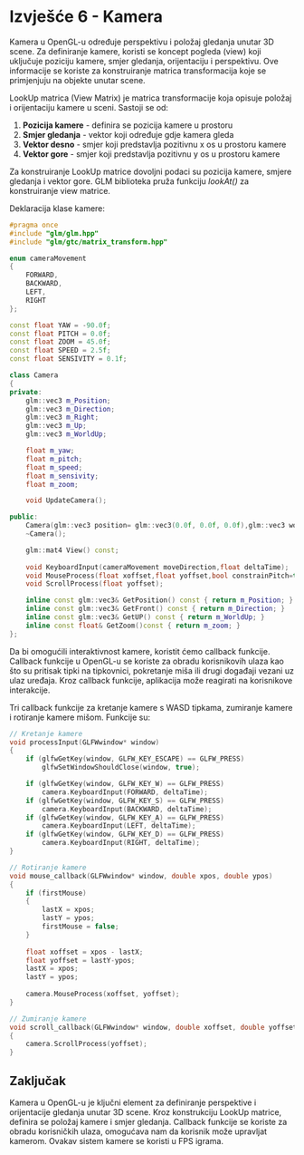 # Izvješće 6 - Kamera

Kamera u OpenGL-u određuje perspektivu i položaj gledanja unutar 3D scene. Za definiranje kamere, koristi se koncept pogleda (view) koji uključuje poziciju kamere, smjer gledanja, orijentaciju i perspektivu. Ove informacije se koriste za konstruiranje matrica transformacija koje se primjenjuju na objekte unutar scene.

LookUp matrica (View Matrix) je matrica transformacije koja opisuje položaj i orijentaciju kamere u sceni. Sastoji se od:

1. **Pozicija kamere** - definira se pozicija kamere u prostoru
2. **Smjer gledanja** - vektor koji određuje gdje kamera gleda
3. **Vektor desno** - smjer koji predstavlja pozitivnu x os u prostoru kamere
4. **Vektor gore** - smjer koji predstavlja pozitivnu y os u prostoru kamere

Za konstruiranje LookUp matrice dovoljni podaci su pozicija kamere, smjere gledanja i vektor gore. GLM biblioteka pruža funkciju *lookAt()* za konstruiranje view matrice. 

Deklaracija klase kamere:

```cpp
#pragma once
#include "glm/glm.hpp"
#include "glm/gtc/matrix_transform.hpp"

enum cameraMovement
{
	FORWARD,
	BACKWARD,
	LEFT,
	RIGHT
};

const float YAW = -90.0f;
const float PITCH = 0.0f;
const float ZOOM = 45.0f;
const float SPEED = 2.5f;
const float SENSIVITY = 0.1f;

class Camera
{
private:
	glm::vec3 m_Position;
	glm::vec3 m_Direction;
	glm::vec3 m_Right;
	glm::vec3 m_Up;
	glm::vec3 m_WorldUp;

	float m_yaw;
	float m_pitch;
	float m_speed;
	float m_sensivity;
	float m_zoom;

	void UpdateCamera();

public:
	Camera(glm::vec3 position= glm::vec3(0.0f, 0.0f, 0.0f),glm::vec3 worldUp=glm::vec3(0.0f,1.0f,0.0f),float yaw=YAW,float pitch=PITCH);
	~Camera();

	glm::mat4 View() const;
	
	void KeyboardInput(cameraMovement moveDirection,float deltaTime);
	void MouseProcess(float xoffset,float yoffset,bool constrainPitch=true);
	void ScrollProcess(float yoffset);

	inline const glm::vec3& GetPosition() const { return m_Position; }
	inline const glm::vec3& GetFront() const { return m_Direction; }
	inline const glm::vec3& GetUP() const { return m_WorldUp; }
	inline const float& GetZoom()const { return m_zoom; }
};
```

Da bi omogućili interaktivnost kamere, koristit ćemo callback funkcije. Callback funkcije u OpenGL-u se koriste za obradu korisnikovih ulaza kao što su pritisak tipki na tipkovnici, pokretanje miša ili drugi događaji vezani uz ulaz uređaja. Kroz callback funkcije, aplikacija može reagirati na korisnikove interakcije. 

Tri callback funkcije za kretanje kamere s WASD tipkama, zumiranje kamere i rotiranje kamere mišom. Funkcije su:

```cpp
// Kretanje kamere
void processInput(GLFWwindow* window)
{
    if (glfwGetKey(window, GLFW_KEY_ESCAPE) == GLFW_PRESS)
        glfwSetWindowShouldClose(window, true);

    if (glfwGetKey(window, GLFW_KEY_W) == GLFW_PRESS)
        camera.KeyboardInput(FORWARD, deltaTime);
    if (glfwGetKey(window, GLFW_KEY_S) == GLFW_PRESS)
        camera.KeyboardInput(BACKWARD, deltaTime);
    if (glfwGetKey(window, GLFW_KEY_A) == GLFW_PRESS)
        camera.KeyboardInput(LEFT, deltaTime);
    if (glfwGetKey(window, GLFW_KEY_D) == GLFW_PRESS)
        camera.KeyboardInput(RIGHT, deltaTime);
}

// Rotiranje kamere
void mouse_callback(GLFWwindow* window, double xpos, double ypos)
{
    if (firstMouse)
    {
        lastX = xpos;
        lastY = ypos;
        firstMouse = false;
    }
    
    float xoffset = xpos - lastX;
    float yoffset = lastY-ypos;
    lastX = xpos;
    lastY = ypos;
    
    camera.MouseProcess(xoffset, yoffset);
}

// Zumiranje kamere
void scroll_callback(GLFWwindow* window, double xoffset, double yoffset)
{
    camera.ScrollProcess(yoffset);
}
```

## Zaključak

Kamera u OpenGL-u je ključni element za definiranje perspektive i orijentacije gledanja unutar 3D scene. Kroz konstrukciju LookUp matrice, definira se položaj kamere i smjer gledanja. Callback funkcije se koriste za obradu korisničkih ulaza, omogućava nam da korisnik može upravljat kamerom. Ovakav sistem kamere se koristi u FPS igrama.
